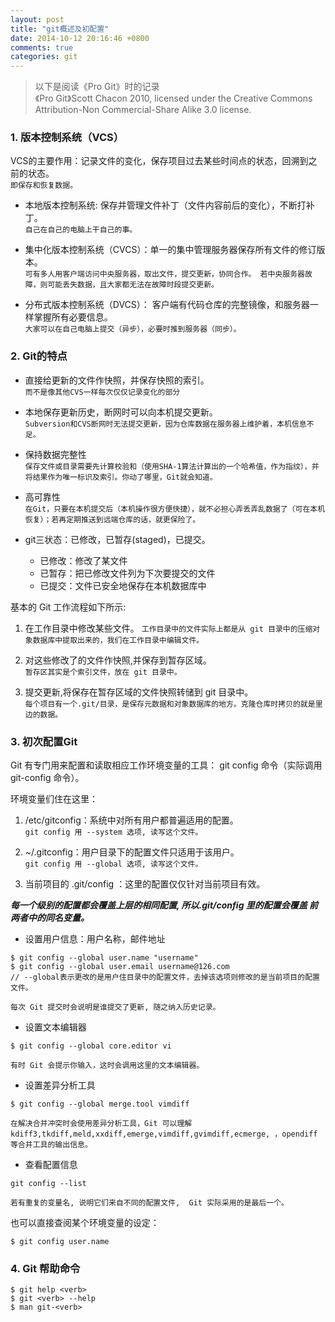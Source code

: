 ```yaml
---
layout: post
title: "git概述及初配置"
date: 2014-10-12 20:16:46 +0800
comments: true
categories: git
---
```


> 以下是阅读《Pro Git》时的记录  
> 《Pro Git》Scott Chacon 2010, licensed under the Creative Commons Attribution-Non Commercial-Share Alike 3.0 license.

### 1. 版本控制系统（VCS）

VCS的主要作用：记录文件的变化，保存项目过去某些时间点的状态，回溯到之前的状态。  
`即保存和恢复数据。`
	
- 本地版本控制系统: 保存并管理文件补丁（文件内容前后的变化），不断打补丁。  
`自己在自己的电脑上干自己的事。`
	
- 集中化版本控制系统（CVCS）：单一的集中管理服务器保存所有文件的修订版本。  
`可有多人用客户端访问中央服务器，取出文件，提交更新，协同合作。
	若中央服务器故障，则可能丢失数据，且大家都无法在故障时段提交更新。`
	
- 分布式版本控制系统（DVCS）：  客户端有代码仓库的完整镜像，和服务器一样掌握所有必要信息。  
`大家可以在自己电脑上提交（异步），必要时推到服务器（同步）。` 
	
### 2. Git的特点

- 直接给更新的文件作快照，并保存快照的索引。  
`而不是像其他CVS一样每次仅仅记录变化的部分`

- 本地保存更新历史，断网时可以向本机提交更新。  
`Subversion和CVS断网时无法提交更新，因为仓库数据在服务器上维护着，本机信息不足。`

- 保持数据完整性  
`保存文件或目录需要先计算校验和（使用SHA-1算法计算出的一个哈希值，作为指纹），并将结果作为唯一标识及索引。你动了哪里，Git就会知道。`

- 高可靠性  
`在Git，只要在本机提交后（本机操作很方便快捷），就不必担心弄丢弄乱数据了（可在本机恢复）；若再定期推送到远端仓库的话，就更保险了。`

- git三状态：已修改，已暂存(staged)，已提交。
	* 已修改：修改了某文件
	* 已暂存：把已修改文件列为下次要提交的文件
	* 已提交：文件已安全地保存在本机数据库中
	
基本的 Git 工作流程如下所示:  

1. 在工作目录中修改某些文件。
`工作目录中的文件实际上都是从 git 目录中的压缩对象数据库中提取出来的，我们在工作目录中编辑文件。`

2. 对这些修改了的文件作快照,并保存到暂存区域。  
`暂存区其实是个索引文件，放在 git 目录中。`

3. 提交更新,将保存在暂存区域的文件快照转储到 git 目录中。	  
`每个项目有一个.git/目录，是保存元数据和对象数据库的地方。克隆仓库时拷贝的就是里边的数据。`

### 3. 初次配置Git

Git 有专门用来配置和读取相应工作环境变量的工具： git config 命令（实际调用 git-config 命令）。

环境变量们住在这里：  

1. /etc/gitconfig：系统中对所有用户都普遍适用的配置。  
`git config 用 --system 选项, 读写这个文件。`

2. ~/.gitconfig：用户目录下的配置文件只适用于该用户。  
`git config 用 --global 选项, 读写这个文件。`

3. 当前项目的 .git/config ：这里的配置仅仅针对当前项目有效。

***每一个级别的配置都会覆盖上层的相同配置, 所以.git/config 里的配置会覆盖 前两者中的同名变量。***

- 设置用户信息：用户名称，邮件地址 
```
$ git config --global user.name "username"
$ git config --global user.email username@126.com
// --global表示更改的是用户住目录中的配置文件，去掉该选项则修改的是当前项目的配置文件。
```
`每次 Git 提交时会说明是谁提交了更新, 随之纳入历史记录。`

- 设置文本编辑器
```
$ git config --global core.editor vi
```
`有时 Git 会提示你输入，这时会调用这里的文本编辑器。`

- 设置差异分析工具
```
$ git config --global merge.tool vimdiff
```
`在解决合并冲突时会使用差异分析工具，Git 可以理解 kdiff3,tkdiff,meld,xxdiff,emerge,vimdiff,gvimdiff,ecmerge,
，opendiff 等合并工具的输出信息。`

- 查看配置信息
```
git config --list
```
`若有重复的变量名, 说明它们来自不同的配置文件,  Git 实际采用的是最后一个。`

也可以直接查阅某个环境变量的设定：  
```
$ git config user.name
```

### 4. Git 帮助命令

```
$ git help <verb>
$ git <verb> --help
$ man git-<verb>
```








